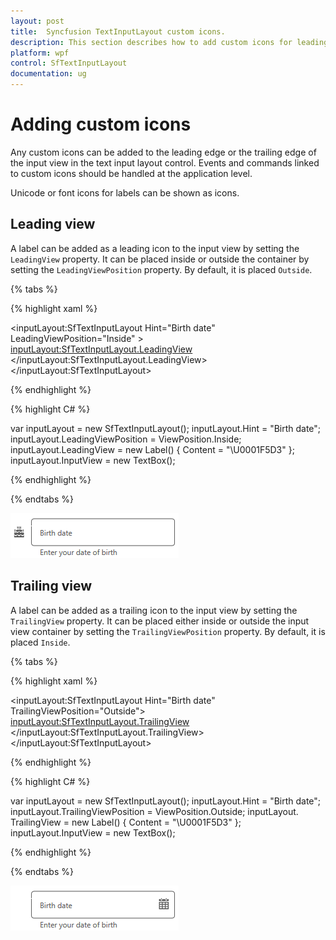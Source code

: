 ```yaml
---
layout: post
title:  Syncfusion TextInputLayout custom icons.
description: This section describes how to add custom icons for leading and trailing view in Syncfusion TextInputLayout.
platform: wpf
control: SfTextInputLayout
documentation: ug
---
```


# Adding custom icons

Any custom icons can be added to the leading edge or the trailing edge of the input view in the text input layout control. Events and commands linked to custom icons should be handled at the application level.

Unicode or font icons for labels can be shown as icons.

## Leading view

A label can be added as a leading icon to the input view by setting the `LeadingView` property. It can be placed inside or outside the container by setting the `LeadingViewPosition` property. By default, it is placed `Outside`.

{% tabs %} 

{% highlight xaml %} 

<inputLayout:SfTextInputLayout
    Hint="Birth date"
    LeadingViewPosition="Inside" >
    <TextBox />
    <inputLayout:SfTextInputLayout.LeadingView>
       <Label
           FontFamily="/Assets/Sync FontIcons.ttf#Sync FontIcons"
           Content="&#x1F5D3;">     
       </Label>
    </inputLayout:SfTextInputLayout.LeadingView>
 </inputLayout:SfTextInputLayout> 

{% endhighlight %}

{% highlight C# %} 

var inputLayout = new SfTextInputLayout();
inputLayout.Hint = "Birth date";
inputLayout.LeadingViewPosition = ViewPosition.Inside;
inputLayout.LeadingView = new Label() { Content = "\U0001F5D3" };
inputLayout.InputView = new TextBox(); 

{% endhighlight %}

{% endtabs %}

![leadingview](Images/leadingview.png)

## Trailing  view

A label can be added as a trailing icon to the input view by setting the `TrailingView` property. It can be placed either inside or outside the input view container by setting the `TrailingViewPosition` property. By default, it is placed `Inside`.

{% tabs %}

{% highlight xaml %} 

<inputLayout:SfTextInputLayout
    Hint="Birth date"
    TrailingViewPosition="Outside">
    <TextBox  />
    <inputLayout:SfTextInputLayout.TrailingView>
      <Label
         FontFamily="/Assets/Sync FontIcons.ttf#Sync FontIcons"
         Content="&#x1F5D3;">     
      </Label>
    </inputLayout:SfTextInputLayout.TrailingView>
 </inputLayout:SfTextInputLayout> 

{% endhighlight %}

{% highlight C# %} 

var inputLayout = new SfTextInputLayout();
inputLayout.Hint = "Birth date";
inputLayout.TrailingViewPosition = ViewPosition.Outside; 
inputLayout. TrailingView = new Label() { Content = "\U0001F5D3" };
inputLayout.InputView = new TextBox(); 

{% endhighlight %}

{% endtabs %}

![trailingview](Images/trailingview.png)



